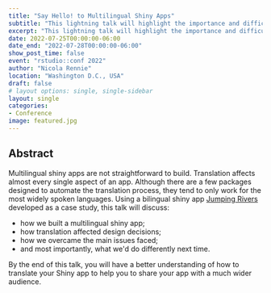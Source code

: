 ```yaml
---
title: "Say Hello! to Multilingual Shiny Apps"
subtitle: "This lightning talk will highlight the importance and difficulties of building {shiny} apps in multiple languages."
excerpt: "This lightning talk will highlight the importance and difficulties of building {shiny} apps in multiple languages."
date: 2022-07-25T00:00:00-06:00
date_end: "2022-07-28T00:00:00-06:00"
show_post_time: false
event: "rstudio::conf 2022"
author: "Nicola Rennie"
location: "Washington D.C., USA"
draft: false
# layout options: single, single-sidebar
layout: single
categories:
- Conference
image: featured.jpg
---
```


## Abstract

Multilingual shiny apps are not straightforward to build. Translation affects almost every single aspect of an app. Although there are a few packages designed to automate the translation process, they tend to only work for the most widely spoken languages.
Using a bilingual shiny app [Jumping Rivers](https://www.jumpingrivers.com/) developed as a case study, this talk will discuss:

* how we built a multilingual shiny app;
* how translation affected design decisions;
* how we overcame the main issues faced;
* and most importantly, what we'd do differently next time.

By the end of this talk, you will have a better understanding of how to translate your Shiny app to help you to share your app with a much wider audience.